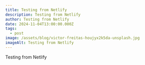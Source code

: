 ```yaml
---
title: Testing from Netlify
description: Testing from Netlify
author: Testing from Netlify
date: 2024-11-04T13:00:00.000Z
tags:
  - post
image: /assets/blog/victor-freitas-houjyx2k5da-unsplash.jpg
imageAlt: Testing from Netlify
---
```

Testing from Netlify
